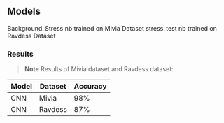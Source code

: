 ## Models

Background_Stress nb trained on Mivia Dataset
stress_test nb trained on Ravdess Dataset

### Results

> **Note** Results of Mivia dataset and Ravdess dataset:

| Model | Dataset | Accuracy |
|-------|-------------|------|
| CNN   | Mivia | 98% |
| CNN   | Ravdess| 87% |


